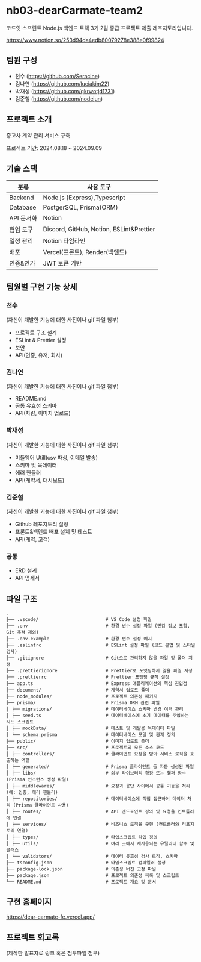 # nb03-dearCarmate-team2

코드잇 스프린트 Node.js 백엔드 트랙 3기 2팀 중급 프로젝트 제출 레포지토리입니다.

https://www.notion.so/253d94da4edb80079278e388e0f99824

## 팀원 구성

- 천수 (https://github.com/Seracine)
- 김나연 (https://github.com/luciakim22)
- 박재성 (https://github.com/qkrwotjd1731)
- 김준철 (https://github.com/nodejun)

## 프로젝트 소개

중고차 계약 관리 서비스 구축

프로젝트 기간: 2024.08.18 ~ 2024.09.09

## 기술 스택

| 분류       | 사용 도구                                |
| ---------- | ---------------------------------------- |
| Backend    | Node.js (Express),Typescript             |
| Database   | PostgerSQL, Prisma(ORM)                  |
| API 문서화 | Notion                                   |
| 협업 도구  | Discord, GitHub, Notion, ESLint&Prettier |
| 일정 관리  | Notion 타임라인                          |
| 배포       | Vercel(프론트), Render(백엔드)           |
| 인증&인가  | JWT 토큰 기반                            |

## 팀원별 구현 기능 상세

### 천수

(자신이 개발한 기능에 대한 사진이나 gif 파일 첨부)

- 프로젝트 구조 설계
- ESLint & Prettier 설정
- 보안
- API(인증, 유저, 회사)

### 김나연

(자신이 개발한 기능에 대한 사진이나 gif 파일 첨부)

- README.md
- 공통 유효성 스키마
- API(차량, 이미지 업로드)

### 박재성

(자신이 개발한 기능에 대한 사진이나 gif 파일 첨부)

- 미들웨어 Utill(csv 파싱, 이메일 발송)
- 스키마 및 목데이터
- 에러 핸들러
- API(계약서, 대시보드)

### 김준철

(자신이 개발한 기능에 대한 사진이나 gif 파일 첨부)

- Github 레포지토리 설정
- 프론트&백엔드 배포 설계 및 테스트
- API(계약, 고객)

### 공통

- ERD 설계
- API 명세서

## 파일 구조

```
.
├── .vscode/                         # VS Code 설정 파일
├── .env                             # 환경 변수 설정 파일 (민감 정보 포함, Git 추적 제외)
├── .env.example                     # 환경 변수 설정 예시
├── .eslintrc                        # ESLint 설정 파일 (코드 문법 및 스타일 검사)
├── .gitignore                       # Git으로 관리하지 않을 파일 및 폴더 지정
├── .prettierignore                  # Prettier로 포맷팅하지 않을 파일 지정
├── .prettierrc                      # Prettier 포맷팅 규칙 설정
├── app.ts                           # Express 애플리케이션의 핵심 진입점
├── document/                        # 계약서 업로드 폴더
├── node_modules/                    # 프로젝트 의존성 패키지
├── prisma/                          # Prisma ORM 관련 파일
│ ├── migrations/                    # 데이터베이스 스키마 변경 이력 관리
│ ├── seed.ts                        # 데이터베이스에 초기 데이터를 주입하는 시드 스크립트
│ ├── mockData/                      # 테스트 및 개발용 목데이터 파일
│ └── schema.prisma                  # 데이터베이스 모델 및 관계 정의
├── public/                          # 이미지 업로드 폴더
├── src/                             # 프로젝트의 모든 소스 코드
│ ├── controllers/                   # 클라이언트 요청을 받아 서비스 로직을 호출하는 역할
│ ├── generated/                     # Prisma 클라이언트 등 자동 생성된 파일
│ ├── libs/                          # 외부 라이브러리 확장 또는 헬퍼 함수(Prisma 인스턴스 생성 파일)
│ ├── middlewares/                   # 요청과 응답 사이에서 공통 기능을 처리 (예: 인증, 에러 핸들러)
│ ├── repositories/                  # 데이터베이스에 직접 접근하여 데이터 처리 (Prisma 클라이언트 사용)
│ ├── routes/                        # API 엔드포인트 정의 및 요청을 컨트롤러에 연결
│ ├── services/                      # 비즈니스 로직을 구현 (컨트롤러와 리포지토리 연결)
│ ├── types/                         # 타입스크립트 타입 정의
│ ├── utils/                         # 여러 곳에서 재사용되는 유틸리티 함수 및 클래스
│ └── validators/                    # 데이터 유효성 검사 로직, 스키마
├── tsconfig.json                    # 타입스크립트 컴파일러 설정
├── package-lock.json                # 의존성 버전 고정 파일
├── package.json                     # 프로젝트 의존성 목록 및 스크립트
└── README.md                        # 프로젝트 개요 및 문서
```

## 구현 홈페이지

https://dear-carmate-fe.vercel.app/

## 프로젝트 회고록

(제작한 발표자료 링크 혹은 첨부파일 첨부)

